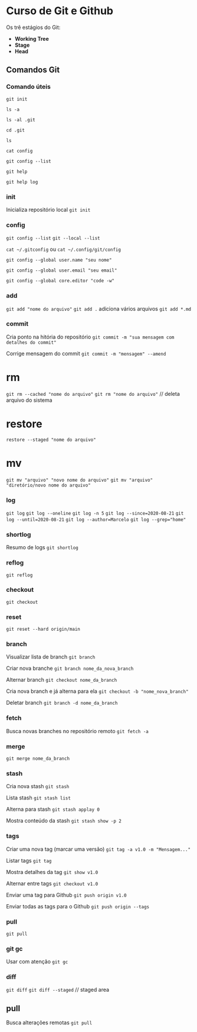 # Curso de Git e Github

Os trê estágios do Git:
- **Working Tree**
- **Stage**
- **Head**


## Comandos Git


### Comando úteis
`git init`

`ls -a`

`ls -al .git`

`cd .git`

`ls`

`cat config`

`git config --list`

`git help`

`git help log`


### init
Inicializa repositório local
`git init`


### config
`git config --list`
`git --local --list`

`cat ~/.gitconfig` ou `cat ~/.config/git/config`

`git config --global user.name "seu nome"`

`git config --global user.email "seu email"`

`git config --global core.editor "code -w"`


### add
`git add "nome do arquivo"`
`git add .`  adiciona vários arquivos
`git add *.md`

### commit
Cria ponto na hitória do repositório
`git commit -m "sua mensagem com detalhes do commit"`

Corrige mensagem do commit
`git commit -m "mensagem" --amend`


# rm 
`git rm --cached "nome do arquivo"`
`git rm "nome do arquivo"` // deleta arquivo do sistema


# restore
`restore --staged "nome do arquivo"`

# mv
`git mv "arquivo" "novo nome do arquivo"`
`git mv "arquivo" "diretório/novo nome do arquivo"`


### log
`git log`
`git log --oneline`
`git log -n 5`
`git log --since=2020-08-21`
`git log --until=2020-08-21`
`git log --author=Marcelo`
`git log --grep="home"`

### shortlog

Resumo de logs
`git shortlog`

### reflog
`git reflog`

### checkout
`git checkout`

### reset
`git reset --hard origin/main`

### branch
Visualizar lista de branch
`git branch`

Criar nova branche
`git branch nome_da_nova_branch`

Alternar branch
`git checkout nome_da_branch`

Cria nova branch e já alterna para ela
`git checkout -b "nome_nova_branch"`

Deletar branch
`git branch -d nome_da_branch `


### fetch
Busca novas branches no repositório remoto
`git fetch -a`


### merge
`git merge nome_da_branch`


### stash
Cria nova stash
`git stash`

Lista stash
`git stash list`

Alterna para stash
`git stash applay 0`

Mostra conteúdo da stash
`git stash show -p 2`


### tags
Criar uma nova tag (marcar uma versão)
`git tag -a v1.0 -m "Mensagem..."`

Listar tags
`git tag`

Mostra detalhes da tag
`git show v1.0`

Alternar entre tags
`git checkout v1.0`

Enviar uma tag para Github
`git push origin v1.0`

Enviar todas as tags para o Github
`git push origin --tags`


### pull
`git pull`

### git gc
Usar com atenção
`git gc`


### diff
`git diff`
`git diff --staged` // staged area

## pull
Busca alterações remotas
``git pull``
